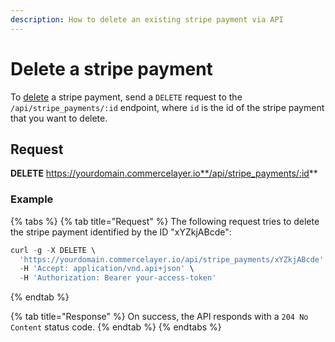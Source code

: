 ```yaml
---
description: How to delete an existing stripe payment via API
---
```


# Delete a stripe payment

To <a href="https://docs.commercelayer.io/developers/deleting-resources" target="_blank">delete</a> a stripe payment, send a `DELETE` request to the `/api/stripe_payments/:id` endpoint, where `id` is the id of the stripe payment that you want to delete.

## Request

**DELETE** https://yourdomain.commercelayer.io**/api/stripe_payments/:id**

### Example

{% tabs %}
{% tab title="Request" %}
The following request tries to delete the stripe payment identified by the ID "xYZkjABcde":

```javascript
curl -g -X DELETE \
  'https://yourdomain.commercelayer.io/api/stripe_payments/xYZkjABcde' \
  -H 'Accept: application/vnd.api+json' \
  -H 'Authorization: Bearer your-access-token'
```
{% endtab %}

{% tab title="Response" %}
On success, the API responds with a `204 No Content` status code.
{% endtab %}
{% endtabs %}

